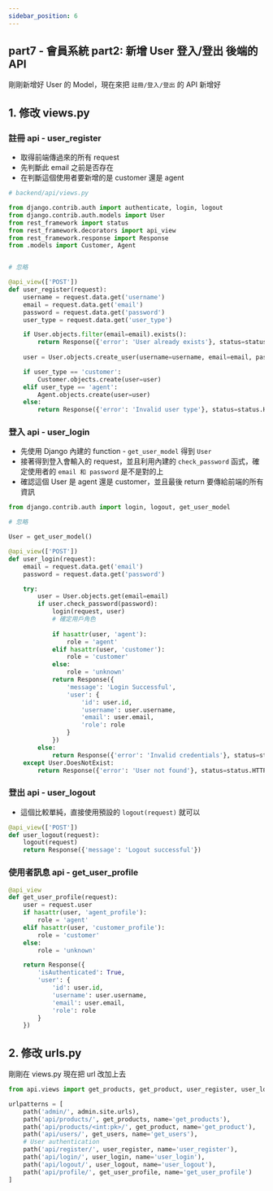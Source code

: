 ```yaml
---
sidebar_position: 6
---
```


## part7 - 會員系統 part2: 新增 User 登入/登出 後端的 API

剛剛新增好 User 的 Model，現在來把 `註冊/登入/登出` 的 API 新增好


## 1. 修改 views.py 


### 註冊 api - user_register
* 取得前端傳過來的所有 request
* 先判斷此 email 之前是否存在
* 在判斷這個使用者要新增的是 customer 還是 agent

```py
# backend/api/views.py

from django.contrib.auth import authenticate, login, logout
from django.contrib.auth.models import User
from rest_framework import status
from rest_framework.decorators import api_view
from rest_framework.response import Response
from .models import Customer, Agent


# 忽略

@api_view(['POST'])
def user_register(request):
    username = request.data.get('username')
    email = request.data.get('email')
    password = request.data.get('password')
    user_type = request.data.get('user_type')

    if User.objects.filter(email=email).exists():
        return Response({'error': 'User already exists'}, status=status.HTTP_400_BAD_REQUEST)
    
    user = User.objects.create_user(username=username, email=email, password=password)

    if user_type == 'customer':
        Customer.objects.create(user=user)
    elif user_type == 'agent':
        Agent.objects.create(user=user)
    else:
        return Response({'error': 'Invalid user type'}, status=status.HTTP_400_BAD_REQUEST)    
```


### 登入 api - user_login

* 先使用 Django 內建的 function - `get_user_model` 得到 `User`
* 接著得到登入會輸入的 request，並且利用內建的 `check_password` 函式，確定使用者的 `email 和 password` 是不是對的上
* 確認這個 User 是 agent 還是 customer，並且最後 return 要傳給前端的所有資訊

```py
from django.contrib.auth import login, logout, get_user_model

# 忽略

User = get_user_model()

@api_view(['POST'])
def user_login(request):
    email = request.data.get('email')
    password = request.data.get('password')

    try:
        user = User.objects.get(email=email)
        if user.check_password(password):
            login(request, user)
            # 確定用戶角色
            
            if hasattr(user, 'agent'):
                role = 'agent'
            elif hasattr(user, 'customer'):
                role = 'customer'
            else:
                role = 'unknown'
            return Response({
                'message': 'Login Successful',
                'user': {
                    'id': user.id,
                    'username': user.username,
                    'email': user.email,
                    'role': role
                }
            })
        else:
            return Response({'error': 'Invalid credentials'}, status=status.HTTP_401_UNAUTHORIZED)
    except User.DoesNotExist:
        return Response({'error': 'User not found'}, status=status.HTTP_404_NOT_FOUND)
```


### 登出 api - user_logout

* 這個比較單純，直接使用預設的 `logout(request)` 就可以

```py
@api_view(['POST'])
def user_logout(request):
    logout(request)
    return Response({'message': 'Logout successful'})
```

### 使用者訊息 api - get_user_profile

```py
@api_view
def get_user_profile(request):
    user = request.user
    if hasattr(user, 'agent_profile'):
        role = 'agent'
    elif hasattr(user, 'customer_profile'):
        role = 'customer'
    else:
        role = 'unknown'

    return Response({
        'isAuthenticated': True,
        'user': {
            'id': user.id,
            'username': user.username,
            'email': user.email,
            'role': role
        }
    })
```

## 2. 修改 urls.py

剛剛在 views.py 現在把 url 改加上去

```py
from api.views import get_products, get_product, user_register, user_login, user_logout, get_user_profile, get_users

urlpatterns = [
    path('admin/', admin.site.urls),
    path('api/products/', get_products, name='get_products'),
    path('api/products/<int:pk>/', get_product, name='get_product'),
    path('api/users/', get_users, name='get_users'),
    # User authentication
    path('api/register/', user_register, name='user_register'),
    path('api/login/', user_login, name='user_login'),
    path('api/logout/', user_logout, name='user_logout'),    
    path('api/profile/', get_user_profile, name='get_user_profile')
]
```
